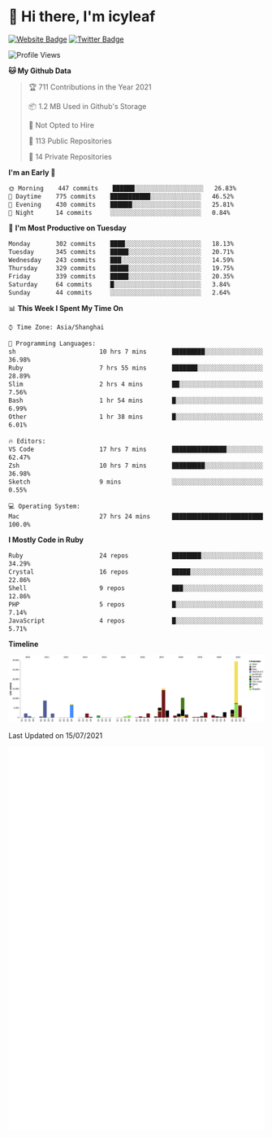 # 👋 Hi there, I'm icyleaf

[![Website Badge](https://img.shields.io/badge/-icyleaf.com-444444?style=flat&logo=Google-Chrome&logoColor=f2f2f2&link=https://icyleaf.com)](https://icyleaf.com)
[![Twitter Badge](https://img.shields.io/badge/-@icyleaf-1da1f2?style=flat&labelColor=1ca0f1&logo=twitter&logoColor=white&link=https://twitter.com/icyleaf)](https://twitter.com/icyleaf)

<!--START_SECTION:waka-->
![Profile Views](http://img.shields.io/badge/Profile%20Views-1-blue)

**🐱 My Github Data** 

> 🏆 711 Contributions in the Year 2021
 > 
> 📦 1.2 MB Used in Github's Storage 
 > 
> 🚫 Not Opted to Hire
 > 
> 📜 113 Public Repositories 
 > 
> 🔑 14 Private Repositories  
 > 
**I'm an Early 🐤** 

```text
🌞 Morning    447 commits    ██████░░░░░░░░░░░░░░░░░░░   26.83% 
🌆 Daytime    775 commits    ███████████░░░░░░░░░░░░░░   46.52% 
🌃 Evening    430 commits    ██████░░░░░░░░░░░░░░░░░░░   25.81% 
🌙 Night      14 commits     ░░░░░░░░░░░░░░░░░░░░░░░░░   0.84%

```
📅 **I'm Most Productive on Tuesday** 

```text
Monday       302 commits    ████░░░░░░░░░░░░░░░░░░░░░   18.13% 
Tuesday      345 commits    █████░░░░░░░░░░░░░░░░░░░░   20.71% 
Wednesday    243 commits    ███░░░░░░░░░░░░░░░░░░░░░░   14.59% 
Thursday     329 commits    █████░░░░░░░░░░░░░░░░░░░░   19.75% 
Friday       339 commits    █████░░░░░░░░░░░░░░░░░░░░   20.35% 
Saturday     64 commits     █░░░░░░░░░░░░░░░░░░░░░░░░   3.84% 
Sunday       44 commits     ░░░░░░░░░░░░░░░░░░░░░░░░░   2.64%

```


📊 **This Week I Spent My Time On** 

```text
⌚︎ Time Zone: Asia/Shanghai

💬 Programming Languages: 
sh                       10 hrs 7 mins       █████████░░░░░░░░░░░░░░░░   36.98% 
Ruby                     7 hrs 55 mins       ███████░░░░░░░░░░░░░░░░░░   28.89% 
Slim                     2 hrs 4 mins        ██░░░░░░░░░░░░░░░░░░░░░░░   7.56% 
Bash                     1 hr 54 mins        █░░░░░░░░░░░░░░░░░░░░░░░░   6.99% 
Other                    1 hr 38 mins        █░░░░░░░░░░░░░░░░░░░░░░░░   6.01%

🔥 Editors: 
VS Code                  17 hrs 7 mins       ███████████████░░░░░░░░░░   62.47% 
Zsh                      10 hrs 7 mins       █████████░░░░░░░░░░░░░░░░   36.98% 
Sketch                   9 mins              ░░░░░░░░░░░░░░░░░░░░░░░░░   0.55%

💻 Operating System: 
Mac                      27 hrs 24 mins      █████████████████████████   100.0%

```

**I Mostly Code in Ruby** 

```text
Ruby                     24 repos            ████████░░░░░░░░░░░░░░░░░   34.29% 
Crystal                  16 repos            █████░░░░░░░░░░░░░░░░░░░░   22.86% 
Shell                    9 repos             ███░░░░░░░░░░░░░░░░░░░░░░   12.86% 
PHP                      5 repos             █░░░░░░░░░░░░░░░░░░░░░░░░   7.14% 
JavaScript               4 repos             █░░░░░░░░░░░░░░░░░░░░░░░░   5.71%

```


**Timeline**

![Chart not found](https://raw.githubusercontent.com/icyleaf/icyleaf/main/charts/bar_graph.png) 


 Last Updated on 15/07/2021
<!--END_SECTION:waka-->

![Metrics](https://github.com/icyleaf/icyleaf/blob/main/github-metrics.svg)
